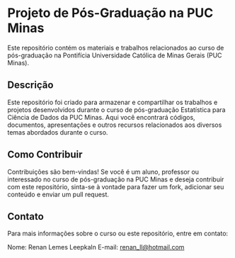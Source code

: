 # Projeto de Pós-Graduação na PUC Minas

Este repositório contém os materiais e trabalhos relacionados ao curso de pós-graduação na Pontifícia Universidade Católica de Minas Gerais (PUC Minas).

## Descrição

Este repositório foi criado para armazenar e compartilhar os trabalhos e projetos desenvolvidos durante o curso de pós-graduação Estatística para Ciência de Dados da PUC Minas. Aqui você encontrará códigos, documentos, apresentações e outros recursos relacionados aos diversos temas abordados durante o curso.

## Como Contribuir

Contribuições são bem-vindas! Se você é um aluno, professor ou interessado no curso de pós-graduação na PUC Minas e deseja contribuir com este repositório, sinta-se à vontade para fazer um fork, adicionar seu conteúdo e enviar um pull request.

## Contato

Para mais informações sobre o curso ou este repositório, entre em contato:

Nome: Renan Lemes Leepkaln
E-mail: <renan_ll@hotmail.com>
